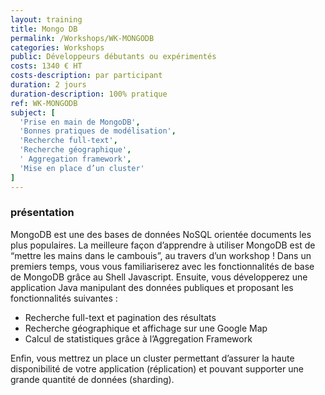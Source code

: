 ```yaml
---
layout: training
title: Mongo DB
permalink: /Workshops/WK-MONGODB
categories: Workshops
public: Développeurs débutants ou expérimentés
costs: 1340 € HT
costs-description: par participant
duration: 2 jours
duration-description: 100% pratique
ref: WK-MONGODB
subject: [
  'Prise en main de MongoDB',
  'Bonnes pratiques de modélisation',
  'Recherche full-text',
  'Recherche géographique',
  '￼Aggregation framework',
  'Mise en place d’un cluster'
]
---
```

### présentation

MongoDB est une des bases de données NoSQL orientée documents les plus populaires. La meilleure façon d’apprendre à utiliser MongoDB est de “mettre les mains dans le cambouis”, au travers d’un workshop !
Dans un premiers temps, vous vous familiariserez avec les fonctionnalités de base de MongoDB grâce au Shell Javascript.
Ensuite, vous développerez une application Java manipulant des données publiques et proposant les fonctionnalités suivantes :

* Recherche full-text et pagination des résultats
* Recherche géographique et affichage sur une Google Map
* Calcul de statistiques grâce à l’Aggregation Framework

Enfin, vous mettrez un place un cluster permettant d’assurer la haute disponibilité de votre application (réplication) et pouvant supporter une grande quantité de données (sharding).
